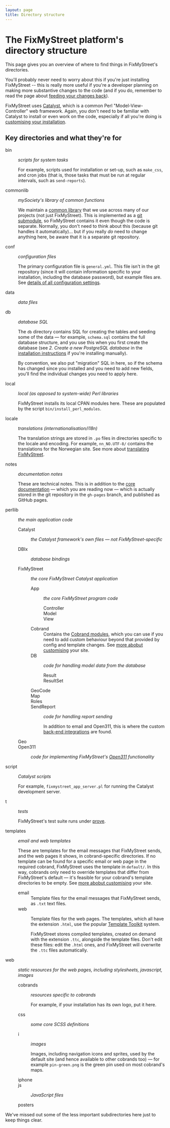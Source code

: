 ```yaml
---
layout: page
title: Directory structure
---
```



# The FixMyStreet platform's directory structure

<p class="lead">This page gives you an overview of where to find things in FixMyStreet's
directories.</p>

You'll probably never need to worry about this if you're just
installing FixMyStreet -- this is really more useful if you're a developer
planning on making more substantive changes to the code (and if you do,
remember to read the page about [feeding your changes back](/feeding-back)).

FixMyStreet uses [Catalyst](http://www.catalystframework.org/), which is a
common Perl "Model-View-Controller" web framework. Again, you don't need to be
familiar with Catalyst to install or even work on the code, especially if all
you're doing is [customising your installation](/customising).

## Key directories and what they're for

<dl class="dir-structure">
  <dt>
    bin
  </dt>
  <dd>
    <p><em>scripts for system tasks</em></p>
    <p>
      For example, scripts used for installation or set-up, such as <code>make_css</code>,
      and cron jobs (that is, those tasks that must be run at regular intervals,
      such as <code>send-reports</code>).
    </p>
  </dd>
  <dt>
    commonlib
  </dt>
  <dd>
    <p><em>mySociety's library of common functions</em></p>
    <p>
      We maintain a <a href="https://github.com/mysociety/commonlib/">common library</a> that
      we use across many of our projects (not just FixMyStreet). This is implemented as a
      <a href="http://git-scm.com/book/en/Git-Tools-Submodules">git submodule</a>,
      so FixMyStreet contains it even though the code is separate. Normally, you
      don't need to think about this (because git handles it automatically)... but if you
      really <em>do</em> need to change anything here, be aware that it is a separate git repository.
    </p>
  </dd>
  <dt>
    conf
  </dt>
  <dd>
    <p><em>configuration files</em></p>
    <p>
      The primary configuration file is <code>general.yml</code>. This file isn't in the git
      repository (since it will contain information specific to your installation, including
      the database password), but example files are.
      See  <a href="{{ site.baseurl }}customising/config/">details of all
      configuration settings</a>.
    </p>
  </dd>
  <dt>
    data
  </dt>
  <dd>
    <p><em>data files</em></p>
  </dd>
  <dt>
    db
  </dt>
  <dd>
    <p><em>database SQL</em></p>
    <p>
      The <code>db</code> directory contains SQL for creating the tables and seeding some of the data &mdash;
      for example, <code>schema.sql</code> contains the full database structure, and you use this when
      you first create the database (see <em>2. Create a new PostgreSQL database</em> in the
      <a href="{{ site.baseurl }}install/">installation instructions</a> if you're installing manually).
    </p>
    <p>
      By convention, we also put "migration" SQL in here, so if the schema has changed since you installed and
     you need to add new fields, you'll find the individual changes you need to apply here.
    </p>
  </dd>
  <dt>
    local
  </dt>
  <dd>
    <p><em>local (as opposed to system-wide) Perl libraries</em></p>
    <p>
      FixMyStreet installs its local CPAN modules here. These are populated by the script
      <code>bin/install_perl_modules</code>.
    </p>
  </dd>
  <dt>
    locale
  </dt>
  <dd>
    <p><em>translations (internationalisation/i18n)</em></p>
    <p>
      The translation strings are stored in <code>.po</code> files in directories specific to
      the locale and encoding. For example, <code>nn_NO.UTF-8/</code> contains the translations
      for the Norwegian site. See more about
      <a href="{{ site.baseurl }}customising/language/">translating FixMyStreet</a>.
    </p>
  </dd>
  <dt>
    notes
  </dt>
  <dd>
    <p><em>documentation notes</em></p>
    <p>
      These are technical notes. This is in addition to the
      <a href="http://fixmystreet.org/">core documentation</a> &mdash; which you are reading now &mdash;
      which is actually stored in the git repository in the <code>gh-pages</code> branch, and published
      as GitHub pages.
    </p>
  </dd>
  <dt>
    perllib
  </dt>
  <dd>
    <p><em>the main application code</em></p>
    <dl>
      <dt>
        Catalyst
      </dt>
      <dd>
        <p><em>the Catalyst framework's own files &mdash; not FixMyStreet-specific</em></p>
      </dd>
      <dt>
        DBIx
      </dt>
      <dd>
        <p><em>database bindings</em></p>
      </dd>
      <dt>
        FixMyStreet
      </dt>
      <dd>
        <p><em>the core FixMyStreet Catalyst application</em></p>
        <dl>
          <dt>
            App
          </dt>
          <dd>
            <p><em>the core FixMyStreet program code</em></p>
            <dl>
              <dt>
                Controller
              </dt>
              <dt>
                Model
              </dt>
              <dt class="last">
                View
              </dt>
            </dl>
          </dd>
          <dt>
            Cobrand
          </dt>
          <dd>
            Contains the <a href="{{ site.baseurl }}customising/cobrand-module/">Cobrand modules</a>, which you
            can use if you need to add custom behaviour beyond that provided by config
            and template changes.
            See <a href="{{ site.baseurl }}customising/">more abobut customising</a> your site.
          </dd>
          <dt>
            DB
          </dt>
          <dd>
            <p><em>code for handling model data from the database</em></p>
            <dl>
              <dt>
                Result
              </dt>
              <dt class="last">
                ResultSet
              </dt>
            </dl>
          </dd>
          <dt>
            GeoCode
          </dt>
          <dt>
            Map
          </dt>
          <dt>
            Roles
          </dt>
          <dt class="last">
            SendReport
          </dt>
          <dd class="last">
            <p><em>code for handling report sending</em></p>
            <p>
              In addition to email and Open311, this is where the
              custom 
              <a href="{{ site.baseurl }}customising/integration/">back-end integrations</a>
              are found.
            </p>
          </dd>
        </dl>
      </dd>
      <dt>
        Geo
      </dt>
      <dt class="last">
        Open311
      </dt>
      <dd class="last">
        <p>
          <em>code for implementing FixMyStreet's <a href="{{ site.baseurl }}glossary/#open311" class="glossary__link">Open311</a> functionality</em>
        </p>
      </dd>
    </dl>

  </dd>
  <dt>
    script
  </dt>
  <dd>
    <p><em>Catalyst scripts</em></p>
    <p>
      For example, <code>fixmystreet_app_server.pl</code> for running the Catalyst development server.
    </p>
  </dd>
  <dt>
    t
  </dt>
  <dd>
    <p><em>tests</em></p>
    <p>
      FixMyStreet's test suite runs under <a href="http://perldoc.perl.org/5.8.9/prove.html">prove</a>.
    </p>
  </dd>
  <dt>
    templates
  </dt>
  <dd>
    <p>
      <em>email and web templates</em>
    </p>
    <p>
      These are templates for the email messages that FixMyStreet sends, and the web pages it
      shows, in cobrand-specific directories. If no template can be found for a specific
      email or web page in the required cobrand, FixMyStreet uses the template in
      <code>default/</code>. In this way, cobrands only need to override templates that
      differ from FixMyStreet's default &mdash; it's feasible for your cobrand's template
      directories to be empty.
      See <a href="{{ site.baseurl }}customising/">more abobut customising</a> your site.
    </p>
    <dl>
      <dt>
        email
      </dt>
      <dd>
        Template files for the email messages that FixMyStreet sends, as <code>.txt</code>
        text files.
      </dd>
      <dt class="last">
        web
      </dt>
      <dd class="last">
        <p>
          Template files for the web pages.
          The templates, which all have the extension <code>.html</code>, use the popular
          <a href="http://www.template-toolkit.org">Template Toolkit</a> system.
        </p>
        <p>
          FixMyStreet stores compiled templates, created on demand with the extension
          <code>.ttc</code>, alongside the template files. Don't edit these files: edit
          the <code>.html</code> ones, and FixMyStreet will overwrite the <code>.ttc</code>
          files automatically.
        </p>
      </dd>
    </dl>
  </dd>
  <dt class="last">
    web
  </dt>
  <dd class="last">
    <p><em>static resources for the web pages, including stylesheets, javascript, images</em></p>
    <dl>
      <dt>cobrands</dt>
      <dd>
        <p><em>resources specific to cobrands</em></p>
        <p>For example, if your installation has its own logo, put it here.</p>
      </dd>
      <dt>css</dt>
      <dd>
        <p><em>some core SCSS definitions</em></p>
      </dd>
      <dt>i</dt>
      <dd>
        <p><em>images</em></p>
        <p>
          Images, including navigation icons and sprites, used by the default site (and hence
          available to other cobrands too) &mdash; for example <code>pin-green.png</code>
          is the green pin used on most cobrand's maps.
        </p>
      </dd>
      <dt>iphone</dt>
      <dt>js</dt>
      <dd>
        <p><em>JavaScript files</em></p>
      </dd>
      <dt class="last">posters</dt>
    </dl>
  </dd>
</dl>

We've missed out some of the less important subdirectories here just to keep
things clear.
